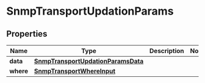 

# SnmpTransportUpdationParams


## Properties

Name | Type | Description | Notes
------------ | ------------- | ------------- | -------------
**data** | [**SnmpTransportUpdationParamsData**](SnmpTransportUpdationParamsData.md) |  | 
**where** | [**SnmpTransportWhereInput**](SnmpTransportWhereInput.md) |  | 



